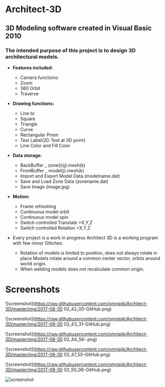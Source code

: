 # Architect-3D
## 3D Modeling software created in Visual Basic 2010
### The intended purpose of this project is to design 3D architectural models.
* __Features included:__
  * Camera functions:
  * Zoom
  * 360 Orbit
  * Traverse
* __Drawing functions:__
  * Line to
  * Square
  * Triangle
  * Curve
  * Rectangular Prism
  * Text Label(2D Text at 3D point)
  * Line Color and Fill Color
* __Data storage:__
  * BackBuffer  _     zone(i)(j).mesh(k)
  * FrontBuffer _       model(j).mesh(k)
  * Import and Export Model Data (modelname.dat)
  * Save and Load Zone Data (zonename.dat)
  * Save Image (image.jpg)
* __Motion:__
  * Frame refreshing
  * Continuous model orbit
  * Continuous model spin
  * Switch controlled Translate >X,Y,Z
  * Switch controlled Rotation  >X,Y,Z

* Every project is a work in progress Architect 3D is a working program with few minor Glitches:
  * Rotation of models is limited to position, does not always rotate in place
   Models rotate around a common center vector, orbits around world origin.
  * When welding models does not recalculate common origin.

# Screenshots
![screenshot](https://raw.githubusercontent.com/omnipik/Architect-3D/master/img/2017-08-30 02_42_00-GitHub.png)

![screenshot](https://raw.githubusercontent.com/omnipik/Architect-3D/master/img/2017-08-30 02_43_31-GitHub.png)

![screenshot](https://raw.githubusercontent.com/omnipik/Architect-3D/master/img/2017-08-30 02_44_56-.png)

![screenshot](https://raw.githubusercontent.com/omnipik/Architect-3D/master/img/2017-08-30 02_47_55-GitHub.png)

![screenshot](https://raw.githubusercontent.com/omnipik/Architect-3D/master/img/2017-08-30 02_50_06-GitHub.png)

![screenshot](https://raw.githubusercontent.com/omnipik/Architect-3D/master/img/arch001.png)

